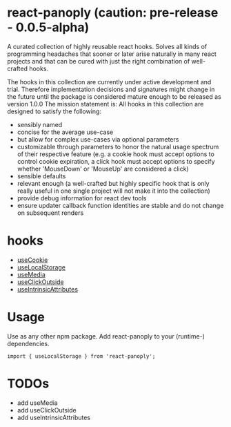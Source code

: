 # react-panoply (caution: pre-release - 0.0.5-alpha)

A curated collection of highly reusable react hooks. Solves all kinds of programming headaches that sooner or later arise naturally in many react projects and that can be cured with just the right combination of well-crafted hooks.

The hooks in this collection are currently under active development and trial. Therefore implementation decisions and signatures might change in the future until the package is considered mature enough to be released as version 1.0.0
The mission statement is:
All hooks in this collection are designed to satisfy the following:
- sensibly named
- concise for the average use-case
- but allow for complex use-cases via optional parameters
- customizable through parameters to honor the natural usage spectrum of their respective feature (e.g. a cookie hook must accept options to control cookie expiration, a click hook must accept options to specify whether 'MouseDown' or 'MouseUp' are considered a click)
- sensible defaults
- relevant enough (a well-crafted but highly specific hook that is only really useful in one single project will not make it into the collection)
- provide debug information for react dev tools
- ensure updater callback function identities are stable and do not change on subsequent renders

# hooks

- [useCookie](./src/useCookie/)
- [useLocalStorage](./src/useLocalStorage/)
- [useMedia](./src/useMedia/)
- [useClickOutside](./src/useClickOutside/)
- [useIntrinsicAttributes](./src/useIntrinsicAttributes/)

# Usage

Use as any other npm package. Add react-panoply to your (runtime-) dependencies.

```
import { useLocalStorage } from 'react-panoply';

```

# TODOs
- add useMedia
- add useClickOutside
- add useIntrinsicAttributes
